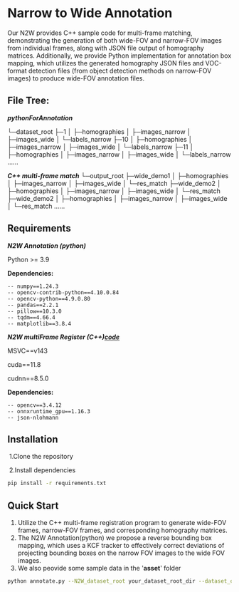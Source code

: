 # Narrow to Wide Annotation

Our N2W provides C++ sample code for multi-frame matching, demonstrating the generation of both wide-FOV and narrow-FOV images from individual frames, along with JSON file output of homography matrices. Additionally, we provide Python implementation for annotation box mapping, which utilizes the generated homography JSON files and VOC-format detection files (from object detection methods on narrow-FOV images) to produce wide-FOV annotation files.



## File Tree:

***pythonForAnnotation***

└─dataset_root
    ├─1
    │  ├─homographies
    │  ├─images_narrow
    │  ├─images_wide
    │  └─labels_narrow
    ├─10
    │  ├─homographies
    │  ├─images_narrow
    │  ├─images_wide
    │  └─labels_narrow
    ├─11
    │  ├─homographies
    │  ├─images_narrow
    │  ├─images_wide
    │  └─labels_narrow
    ......
    
 ***C++ multi-frame match***
 └─output_root
    ├─wide_demo1
    │  ├─homographies
    │  ├─images_narrow
    │  ├─images_wide
    │  └─res_match
    ├─wide_demo2
    │  ├─homographies
    │  ├─images_narrow
    │  ├─images_wide
    │  └─res_match
    ├─wide_demo2
    │  ├─homographies
    │  ├─images_narrow
    │  ├─images_wide
    │  └─res_match
    ......
## Requirements
***N2W Annotation (python)***

   Python >= 3.9

**Dependencies:** 

    -- numpy==1.24.3
    -- opencv-contrib-python==4.10.0.84
    -- opencv-python==4.9.0.80
    -- pandas==2.2.1
    -- pillow==10.3.0
    -- tqdm==4.66.4
    -- matplotlib==3.8.4
  
 ***N2W multiFrame Register (C++)[code](https://github.com/zxname/N2W/tree/multiFrameRegister)***
 

 
 MSVC==v143
 
 cuda==11.8
 
 cudnn==8.5.0
 
 **Dependencies:**
 
    -- opencv==3.4.12
    -- onnxruntime_gpu==1.16.3
    -- json-nlohmann

## Installation

​	1.Clone the repository

​	2.Install dependencies

```bash
pip install -r requirements.txt
```

## Quick Start
1. Utilize the C++ multi-frame registration program to generate wide-FOV frames, narrow-FOV frames, and corresponding homography matrices.
2. The N2W Annotation(python) we propose a reverse bounding box mapping, which uses a KCF tracker to effectively correct deviations of projecting bounding boxes on the narrow FOV images to the wide FOV images.
3. We also peovide some sample data in the '**asset**' folder

```bash
python annotate.py --N2W_dataset_root your_dataset_root_dir --dataset_output dataset_output_dir --outputName prefix_ --isSaveData True --viewResult True
```

